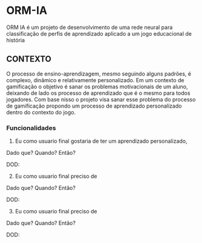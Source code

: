 
# ORM-IA

ORM IA é um projeto de desenvolvimento de uma rede neural para classificação de perfis de aprendizado aplicado a um jogo educacional de história

## CONTEXTO

O processo de ensino-aprendizagem, mesmo seguindo alguns padrões, é complexo, dinâmico e relativamente personalizado. Em um contexto de gamificação o objetivo é sanar os problemas motivacionais de um aluno, deixando de lado os processo de aprendizado que é o mesmo para todos jogadores. Com base nisso o projeto visa sanar esse problema do processo de gamificação propondo um processo de aprendizado personalizado dentro do contexto do jogo.

### Funcionalidades

1. Eu como usuario final gostaria de ter um aprendizado personalizado, 

  Dado que? 
  Quando?
  Então?
  
  DOD:

2. Eu como usuario final preciso de

  Dado que? 
  Quando?
  Então?
  
  DOD:

3. Eu como usuario final preciso de

  Dado que? 
  Quando?
  Então?
  
  DOD:




